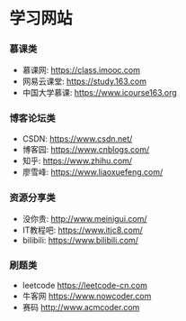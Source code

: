 学习网站
=======================


### 慕课类
* 慕课网: https://class.imooc.com
* 网易云课堂: https://study.163.com
* 中国大学慕课: https://www.icourse163.org

### 博客论坛类
* CSDN: https://www.csdn.net/
* 博客园: https://www.cnblogs.com/
* 知乎: https://www.zhihu.com/
* 廖雪峰: https://www.liaoxuefeng.com/

### 资源分享类
* 没你贵: http://www.meinigui.com/
* IT教程吧: https://www.itjc8.com/
* bilibili: https://www.bilibili.com/

### 刷题类
* leetcode https://leetcode-cn.com
* 牛客网 https://www.nowcoder.com
* 赛码 http://www.acmcoder.com